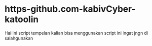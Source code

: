 # https-github.com-kabivCyber-katoolin
Hai ini script tempelan kalian bisa menggunakan script ini ingat jngn di salahgunakan
